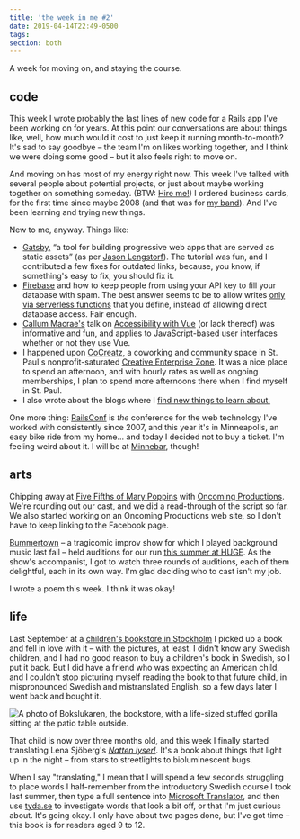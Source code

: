 ```yaml
---
title: 'the week in me #2'
date: 2019-04-14T22:49-0500
tags:
section: both
---
```


A week for moving on, and staying the course.

## code

This week I wrote probably the last lines of new code for a Rails
app I've been working on for years. At this point our
conversations are about things like, well, how much would it cost to
just keep it running month-to-month? It's sad to say goodbye – the
team I'm on likes working together, and I think we were doing some
good – but it also feels right to move on.

And moving on has most of my energy right now. This week I've talked
with several people about potential projects, or just about maybe
working together on something someday. (BTW: [Hire me!][contact])
I ordered business cards, for
the first time since maybe 2008 (and that was for [my band][tin-cat]).
And I've been learning and trying new things.

New to me, anyway. Things like:

- [Gatsby,][gatsby] &ldquo;a tool for building progressive web apps that are
  served as static assets&rdquo; (as per [Jason Lengstorf][lengstorf-quote]).
  The tutorial was fun, and I contributed a few fixes for outdated links,
  because, you know, if something's easy to fix, you should fix it.
- [Firebase][] and how to keep people from using your API key to
  fill your database with spam. The best answer seems to be to allow
  writes [only via serverless functions][firebase-functions]
  that you define, instead of
  allowing direct database access. Fair enough.
- [Callum Macrae's][macrae] talk on
  [Accessibility with Vue][vue-accessibility]
  (or lack thereof) was informative and fun, and applies to
  JavaScript-based user interfaces whether or not they use Vue.
- I happened upon [CoCreatz][], a coworking and community space in
  St. Paul's nonprofit-saturated [Creative Enterprise Zone][]. It was a
  nice place to spend an afternoon, and with hourly rates as well as
  ongoing memberships, I plan to spend more afternoons there when I
  find myself in St. Paul.
- I also wrote about the blogs where I [find new things to learn about.][blogs]

One more thing: [RailsConf][] is _the_ conference for
the web technology I've worked with consistently since 2007, and this
year it's in Minneapolis, an easy bike ride from my home... and today
I decided not to buy a ticket. I'm feeling weird
about it. I will be at [Minnebar][], though!

## arts

Chipping away at [Five Fifths of Mary Poppins][poppins] with
[Oncoming Productions][oncoming]. We're rounding out our cast,
and we did a read-through of the script so far. We also started
working on an Oncoming Productions
web site, so I don't have to keep linking to the Facebook page.

[Bummertown][] – a tragicomic improv show for which I played background
music last fall – held auditions for our run [this summer at
HUGE][bummertown-run]. As the show's accompanist, I got to watch
three rounds of auditions, each of them delightful, each in its
own way. I'm glad deciding who to cast isn't my job.

I wrote a poem this week. I think it was okay!

## life

Last September at a [children's bookstore in Stockholm][bokslukaren] I
picked up
a book and fell in love with it – with the pictures, at least. I didn't
know any Swedish children, and I had no good reason to buy a children's
book in Swedish, so I put it back. But I did have a friend who was
expecting an American child, and I couldn't stop picturing myself
reading the book to that future child, in mispronounced Swedish and
mistranslated English, so a few days later I went back and bought it.

<p>
  <img
    src="/images/stockholm-bokslukaren-gorilla.jpg"
    alt="A photo of Bokslukaren, the bookstore, with a life-sized stuffed gorilla sitting at the patio table outside."
  />
</p>

That child is now over three months old, and this week I finally started
translating Lena Sjöberg's [<cite>Natten lyser!</cite>][natten-lyser].
It's a book about things that light up in the night – from stars to
streetlights to bioluminescent bugs.

When I say "translating," I mean that I will spend a few seconds struggling
to place words I half-remember from the introductory Swedish course I took
last summer, then type a full sentence into [Microsoft Translator][], and
then use [tyda.se][] to investigate words that look a bit off, or that I'm
just curious about. It's going okay. I only have about two pages done,
but I've got time – this book is for readers aged 9 to 12.

[oncoming]: https://www.oncomingproductions.com/
[poppins]: https://www.minnesotafringe.org/event-calendar/five-fifths
[bummertown]: https://www.facebook.com/bummertown/
[bummertown-run]: https://www.erikostrom.com/arts/shows
[tin-cat]: https://www.facebook.com/tincatland/
[contact]: https://www.erikostrom.com/code/links
[gatsby]: https://www.gatsbyjs.org
[lengstorf-quote]: https://twitter.com/erikostrom/status/1117555949831507968
[firebase]: https://firebase.google.com
[firebase-functions]: https://www.reddit.com/r/Firebase/comments/b2lnt1/can_i_prevent_users_from_abusing_firestore/
[macrae]: https://macr.ae/
[vue-accessibility]: https://www.youtube.com/watch?v=1Rvg_XkFH8Q
[cocreatz]: https://www.cocreatz.org
[creative enterprise zone]: https://creativeenterprisezone.org
[railsconf]: https://railsconf.com
[minnebar]: https://minnestar.org/minnebar/
[blogs]: https://www.erikostrom.com/code/words/the-feeds-i-read
[bokslukaren]: https://www.bokslukaren.com
[natten-lyser]: https://www.lenasjoberg.com/books/natten-lyser/
[microsoft translator]: https://www.bing.com/translator?ref=TThis&&text=&from=sv&to=en
[tyda.se]: https://tyda.se

